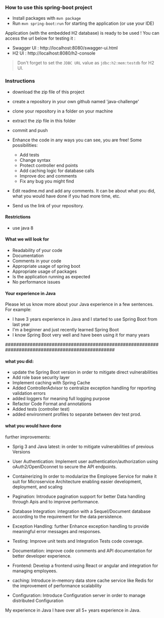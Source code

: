 ### How to use this spring-boot project

- Install packages with `mvn package`
- Run `mvn spring-boot:run` for starting the application (or use your IDE)

Application (with the embedded H2 database) is ready to be used ! You can access the url below for testing it :

- Swagger UI : http://localhost:8080/swagger-ui.html
- H2 UI : http://localhost:8080/h2-console

> Don't forget to set the `JDBC URL` value as `jdbc:h2:mem:testdb` for H2 UI.



### Instructions

- download the zip file of this project
- create a repository in your own github named 'java-challenge'
- clone your repository in a folder on your machine
- extract the zip file in this folder
- commit and push

- Enhance the code in any ways you can see, you are free! Some possibilities:
  - Add tests
  - Change syntax
  - Protect controller end points
  - Add caching logic for database calls
  - Improve doc and comments
  - Fix any bug you might find
- Edit readme.md and add any comments. It can be about what you did, what you would have done if you had more time, etc.
- Send us the link of your repository.

#### Restrictions
- use java 8


#### What we will look for
- Readability of your code
- Documentation
- Comments in your code 
- Appropriate usage of spring boot
- Appropriate usage of packages
- Is the application running as expected
- No performance issues

#### Your experience in Java

Please let us know more about your Java experience in a few sentences. For example:

- I have 3 years experience in Java and I started to use Spring Boot from last year
- I'm a beginner and just recently learned Spring Boot
- I know Spring Boot very well and have been using it for many years

################################################################################################

#### what you did:
- update the Spring Boot version in order to mitigate direct vulnerabilities
- Add role base security layer 
- Implement caching with Spring Cache
- Added ControllerAdvisor to centralize exception handling for reporting validation errors
- added loggers for meaning full logging purpose 
- Refactor Code Format and annotations
- Added tests (controller test)
- added environment profiles to separate between dev test prod.

#### what you would have done
further  improvements:

- Sprig 3 and Java latest:
in order to mitigate vulnerabilities of previous Versions

- User Authentication: 
Implement user authentication/authorization using oAuth2/OpenIDconnet to secure the API endpoints.

- Containerizing
In order to modularize the Employee Service for make it suit for Microservice Architecture
enabling easier development, deployment, and scaling

- Pagination: 
Introduce pagination support for better Data handling through Apis and to improve performance. 

- Database Integration: 
integration with a Sequel/Document database according to the requirement for the data persistence.

- Exception Handling: 
further Enhance exception handling to provide meaningful error messages and responses.

- Testing: 
Improve unit tests and Integration Tests code coverage.

- Documentation: 
improve code comments and API documentation for better developer experience.

- Frontend:
Develop a frontend using React or angular and integration  for managing employees.

- caching:
Introduce in-memory data store cache service like Redis for the  improvement of performance scalability

- Configuration:
Introduce Configuration server in order to manage distributed Configuration


My experience in Java
I have over all 5+ years experience in Java.